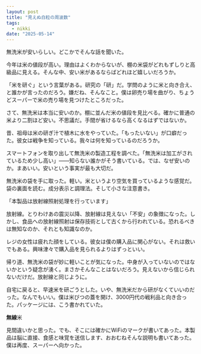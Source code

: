 ```yaml
---
layout: post
title: "見えぬ白粒の周波数"
tags:
  - nikki
date: "2025-05-14"
---
```

無洗米が安いらしい。どこかでそんな話を聞いた。

今年は米の値段が高い。理由はよくわからないが、棚の米袋がどれもずしりと高級品に見える。そんな中、安い米があるならばどれほど嬉しいだろうか。

「米を研ぐ」という言葉がある。研究の「研」だ。学問のように米と向き合え、と誰かが言ったのだろう。嫌だね、そんなこと。僕は卵売り場を曲がり、ちょうどスーパーで米の売り場を見つけたところだった。

さて、無洗米は本当に安いのか。棚に並んだ米の値段を見比べる。確かに普通の米より二割ほど安い。不思議だ。手間が省けるなら高くなるはずではないか。

昔、祖母は米の研ぎ汁で植木に水をやっていた。「もったいない」が口癖だった。彼女は戦争を知っている。我々は何を知っているのだろうか。

スマートフォンを取り出して無洗米の製造工程を調べた。「無洗米は加工がされているため少し高い」――知らない誰かがそう書いている。では、なぜ安いのか。まあいい。安いという事実が最も大切だ。

無洗米の袋を手に取った。軽い。米というより空気を買っているような感覚だ。袋の裏面を読む。成分表示と調理法。そして小さな注意書き。

「本製品は放射線照射処理を行っています」

放射線。とりわけあの震災以降、放射線は見えない「不安」の象徴になった。しかし、食品への放射線照射は保存技術として古くから行われている。恐れるべきは無知なのか、それとも知識なのか。

レジの女性は疲れた顔をしている。彼女は僕の購入品に関心がない。それは救いでもある。興味津々で購入品を見られるよりはずっといい。

帰り道、無洗米の袋が妙に軽いことが気になった。中身が入っていないのではないかという疑念が湧く。まさかそんなことはないだろう。見えないから信じられないだけだ。放射線と同じように。

自宅に戻ると、早速米を研ごうとした。いや、無洗米だから研がなくていいのだった。なんでもいい。僕は米びつの蓋を開け、3000円代の戦利品と向き合った。パッケージには、こう書かれていた。

**無線**米

見間違いかと思った。でも、そこには確かにWiFiのマークが書いてあった。本製品は脳に直接、食感と味覚を送信します、おおむねそんな説明も書いてあった。僕は再度、スーパーへ向かった。